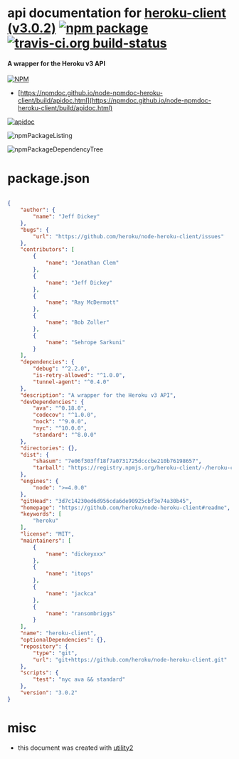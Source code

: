 # api documentation for  [heroku-client (v3.0.2)](https://github.com/heroku/node-heroku-client#readme)  [![npm package](https://img.shields.io/npm/v/npmdoc-heroku-client.svg?style=flat-square)](https://www.npmjs.org/package/npmdoc-heroku-client) [![travis-ci.org build-status](https://api.travis-ci.org/npmdoc/node-npmdoc-heroku-client.svg)](https://travis-ci.org/npmdoc/node-npmdoc-heroku-client)
#### A wrapper for the Heroku v3 API

[![NPM](https://nodei.co/npm/heroku-client.png?downloads=true&downloadRank=true&stars=true)](https://www.npmjs.com/package/heroku-client)

- [https://npmdoc.github.io/node-npmdoc-heroku-client/build/apidoc.html](https://npmdoc.github.io/node-npmdoc-heroku-client/build/apidoc.html)

[![apidoc](https://npmdoc.github.io/node-npmdoc-heroku-client/build/screenCapture.buildCi.browser.%252Ftmp%252Fbuild%252Fapidoc.html.png)](https://npmdoc.github.io/node-npmdoc-heroku-client/build/apidoc.html)

![npmPackageListing](https://npmdoc.github.io/node-npmdoc-heroku-client/build/screenCapture.npmPackageListing.svg)

![npmPackageDependencyTree](https://npmdoc.github.io/node-npmdoc-heroku-client/build/screenCapture.npmPackageDependencyTree.svg)



# package.json

```json

{
    "author": {
        "name": "Jeff Dickey"
    },
    "bugs": {
        "url": "https://github.com/heroku/node-heroku-client/issues"
    },
    "contributors": [
        {
            "name": "Jonathan Clem"
        },
        {
            "name": "Jeff Dickey"
        },
        {
            "name": "Ray McDermott"
        },
        {
            "name": "Bob Zoller"
        },
        {
            "name": "Sehrope Sarkuni"
        }
    ],
    "dependencies": {
        "debug": "^2.2.0",
        "is-retry-allowed": "^1.0.0",
        "tunnel-agent": "^0.4.0"
    },
    "description": "A wrapper for the Heroku v3 API",
    "devDependencies": {
        "ava": "^0.18.0",
        "codecov": "^1.0.0",
        "nock": "^9.0.0",
        "nyc": "^10.0.0",
        "standard": "^8.0.0"
    },
    "directories": {},
    "dist": {
        "shasum": "7e06f303ff18f7a0731725dcccbe210b76198657",
        "tarball": "https://registry.npmjs.org/heroku-client/-/heroku-client-3.0.2.tgz"
    },
    "engines": {
        "node": ">=4.0.0"
    },
    "gitHead": "3d7c14230ed6d956cda6de90925cbf3e74a30b45",
    "homepage": "https://github.com/heroku/node-heroku-client#readme",
    "keywords": [
        "heroku"
    ],
    "license": "MIT",
    "maintainers": [
        {
            "name": "dickeyxxx"
        },
        {
            "name": "itops"
        },
        {
            "name": "jackca"
        },
        {
            "name": "ransombriggs"
        }
    ],
    "name": "heroku-client",
    "optionalDependencies": {},
    "repository": {
        "type": "git",
        "url": "git+https://github.com/heroku/node-heroku-client.git"
    },
    "scripts": {
        "test": "nyc ava && standard"
    },
    "version": "3.0.2"
}
```



# misc
- this document was created with [utility2](https://github.com/kaizhu256/node-utility2)
